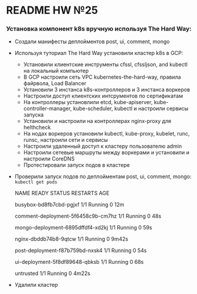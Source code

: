 # README HW №25
### **Установка компонент k8s вручную используя The Hard Way:**
  - Создали манифесты деплойментов post, ui, comment, mongo
  - Используя туториал The Hard Way установили кластер k8s в GCP:
    - Установили клиентские инструменты cfssl, cfssljson, and kubectl на локальный компьютер
    - В GCP настроили сеть VPC kubernetes-the-hard-way, правила файрвола, Load Balancer
    - Установили 3 инстанса k8s-контроллеров и 3 инстанса воркеров
    - Настроили доступ клиентских интсрументов по сертификатам
    - На контроллеры установлили etcd, kube-apiserver, kube-controller-manager, kube-scheduler, kubectl и настроили сервисы запуска
    - Установили и настроили на контроллерах nginx-proxy для helthcheck
    - На нодах воркеров установили kubectl, kube-proxy, kubelet, runc, runsc, настроили сети и сервисы
    - Настроили удаленный доступ к кластеру пользователю admin
    - Настроили сетевые маршруты между воркерами и установили и настроили CoreDNS
    - Протестировали запуск подов в кластере
  - Проверили запуск подов по деплойментам post, ui, comment, mongo:
    ```kubectl get pods```
    
    NAME                                 READY   STATUS    RESTARTS   AGE
    
    busybox-bd8fb7cbd-pgjxf              1/1     Running   0          12m
    
    comment-deployment-5f6458c9b-cm7hz   1/1     Running   0          48s
    
    mongo-deployment-6895dffdf4-xd2kj    1/1     Running   0          59s
    
    nginx-dbddb74b8-9qtcw                1/1     Running   0          9m42s
    
    post-deployment-f87b759bd-nxsk4      1/1     Running   0          54s
    
    ui-deployment-5f8df89648-qbksb       1/1     Running   0          68s
    
    untrusted                            1/1     Running   0          4m22s
 
  - Удалили кластер
